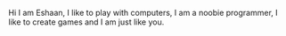 Hi I am Eshaan, I like to play with computers, I am a noobie programmer, I like to create games and I am just like you.
